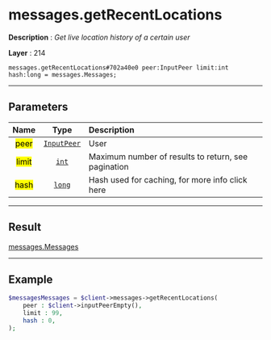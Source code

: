 # messages.getRecentLocations

**Description** : *Get live location history of a certain user*

**Layer** : 214

```tl
messages.getRecentLocations#702a40e0 peer:InputPeer limit:int hash:long = messages.Messages;
```

---

## Parameters

| Name | Type | Description |
| :---: | :---: | :--- |
| <mark>peer</mark> | [`InputPeer`](type/InputPeer) | User |
| <mark>limit</mark> | [`int`](type/int) | Maximum number of results to return, see pagination |
| <mark>hash</mark> | [`long`](type/long) | Hash used for caching, for more info click here |

---

## Result

[messages.Messages](type/messages.Messages)

---

## Example

```php
$messagesMessages = $client->messages->getRecentLocations(
	peer : $client->inputPeerEmpty(),
	limit : 99,
	hash : 0,
);
```